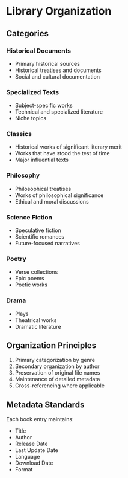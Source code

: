 # Library Organization

## Categories

### Historical Documents
- Primary historical sources
- Historical treatises and documents
- Social and cultural documentation

### Specialized Texts
- Subject-specific works
- Technical and specialized literature
- Niche topics

### Classics
- Historical works of significant literary merit
- Works that have stood the test of time
- Major influential texts

### Philosophy
- Philosophical treatises
- Works of philosophical significance
- Ethical and moral discussions

### Science Fiction
- Speculative fiction
- Scientific romances
- Future-focused narratives

### Poetry
- Verse collections
- Epic poems
- Poetic works

### Drama
- Plays
- Theatrical works
- Dramatic literature

## Organization Principles
1. Primary categorization by genre
2. Secondary organization by author
3. Preservation of original file names
4. Maintenance of detailed metadata
5. Cross-referencing where applicable

## Metadata Standards
Each book entry maintains:
- Title
- Author
- Release Date
- Last Update Date
- Language
- Download Date
- Format
